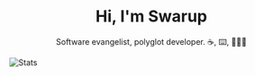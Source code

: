 <h1 align="center">Hi, I'm Swarup</h1>
<p align="center">Software evangelist, polyglot developer. ☕️, ⌨️, 👨🏻‍💻</p>

![Stats](https://github-readme-stats.vercel.app/api?username=swghosh&bg_color=30,e96443,904e95&title_color=fff&text_color=fff&icon_color=79ff97&count_private=true&show_icons=true)
